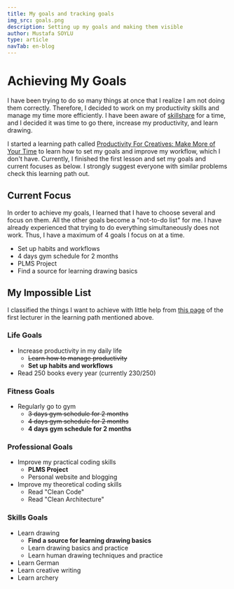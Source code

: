 ```yaml
---
title: My goals and tracking goals
img_src: goals.png
description: Setting up my goals and making them visible
author: Mustafa SOYLU
type: article
navTab: en-blog
---
```


# Achieving My Goals

I have been trying to do so many things at once that I realize I am not doing them correctly. Therefore, I decided to work on my productivity skills and manage my time more efficiently. I have been aware of [skillshare](https://www.skillshare.com/) for a time, and I decided it was time to go there, increase my productivity, and learn drawing.

I started a learning path called [Productivity For Creatives: Make More of Your Time](https://www.skillshare.com/paths/Productivity-For-Creatives-Make-More-of-Your-Time/2785595) to learn how to set my goals and improve my workflow, which I don't have. Currently, I finished the first lesson and set my goals and current focuses as below. I strongly suggest everyone with similar problems check this learning path out.

## Current Focus

In order to achieve my goals, I learned that I have to choose several and focus on them. All the other goals become a "not-to-do list" for me. I have already experienced that trying to do everything simultaneously does not work. Thus, I have a maximum of 4 goals I focus on at a time.

- Set up habits and workflows
- 4 days gym schedule for 2 months
- PLMS Project
- Find a source for learning drawing basics

## My Impossible List

I classified the things I want to achieve with little help from [this page](https://collegeinfogeek.com/about/meet-the-author/my-impossible-list/) of the first lecturer in the learning path mentioned above.

### Life Goals

- Increase productivity in my daily life
  - ~~Learn how to manage productivity~~
  - **Set up habits and workflows**
- Read 250 books every year (currently 230/250)

### Fitness Goals

- Regularly go to gym
  - ~~3 days gym schedule for 2 months~~
  - ~~4 days gym schedule for 2 months~~
  - **4 days gym schedule for 2 months**

### Professional Goals

- Improve my practical coding skills
  - **PLMS Project**
  - Personal website and blogging
- Improve my theoretical coding skills
  - Read "Clean Code"
  - Read "Clean Architecture"

### Skills Goals

- Learn drawing
  - **Find a source for learning drawing basics**
  - Learn drawing basics and practice
  - Learn human drawing techniques and practice
- Learn German
- Learn creative writing
- Learn archery

<BuyMeACoffee />

<Footer />
